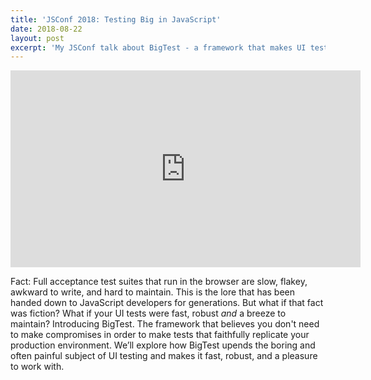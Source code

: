 ```yaml
---
title: 'JSConf 2018: Testing Big in JavaScript'
date: 2018-08-22
layout: post
excerpt: 'My JSConf talk about BigTest - a framework that makes UI testing fast, robust, and maintainable by challenging traditional testing assumptions.'
---
```


<iframe width="560" height="315" src="https://www.youtube-nocookie.com/embed/243TCc5qP-g" title="YouTube video player" frameborder="0" allow="accelerometer; autoplay; clipboard-write; encrypted-media; gyroscope; picture-in-picture" allowfullscreen></iframe>

Fact: Full acceptance test suites that run in the browser are slow, flakey, awkward to write, and hard to maintain. This is the lore that has been handed down to JavaScript developers for generations. But what if that fact was fiction? What if your UI tests were fast, robust _and_ a breeze to maintain? Introducing BigTest. The framework that believes you don't need to make compromises in order to make tests that faithfully replicate your production environment. We’ll explore how BigTest upends the boring and often painful subject of UI testing and makes it fast, robust, and a pleasure to work with.
